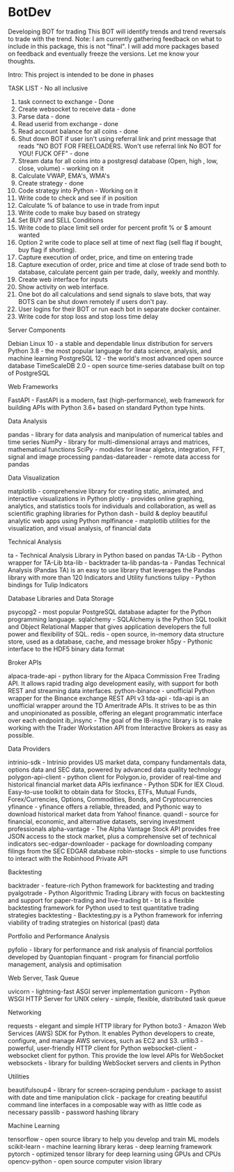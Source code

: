 # BotDev
Developing BOT for trading
This BOT will identify trends and trend reversals to trade with the trend.
Note: I am currently gathering feedback on what to include in this package, this is not "final". I will add more packages based on feedback and eventually freeze the versions. Let me know your thoughts.

Intro:
This project is intended to be done in phases

TASK LIST - No all inclusive

1) task connect to exchange - Done
2) Create websocket to receive data - done
3) Parse data - done
4) Read userid from exchange - done
5) Read account balance for all coins - done
6) Shut down BOT if user isn't using referral link and print message that reads "NO BOT FOR FREELOADERS. Won't use referral link No BOT for YOU! FUCK OFF" - done
7) Stream data for all coins into a postgresql database (Open, high , low, close, volume) - working on it
8) Calculate VWAP, EMA's, WMA's
9) Create strategy - done
10) Code strategy into Python - Working  on it
11) Write code to check and see if in position
12) Calculate % of balance to use in trade from input
13) Write code to make buy based on strategy
14) Set BUY and SELL Conditions
15) Write code to place limit sell order for percent profit % or $ amount wanted
16) Option 2 write code to place sell at time of next flag (sell flag if bought, buy flag if shorting). 
17) Capture execution of order, price, and time on entering trade
18) Capture execution of order, price and time at close of trade send both to database, calculate percent gain per trade, daily, weekly and monthly. 
19) Create web interface for inputs
20) Show activity on web interface.  
21) One bot do all calculations and send signals to slave bots, that way BOTS can be shut down remotely if users don't pay.  
22) User logins for their BOT or run each bot in separate docker container.
23) Write code for stop loss and stop loss time delay

Server Components

Debian Linux 10 - a stable and dependable linux distribution for servers
Python 3.8 - the most popular language for data science, analysis, and machine learning
PostgreSQL 12 - the world's most advanced open source database
TimeScaleDB 2.0 - open source time-series database built on top of PostgreSQL

Web Frameworks

FastAPI - FastAPI is a modern, fast (high-performance), web framework for building APIs with Python 3.6+ based on standard Python type hints.

Data Analysis

pandas - library for data analysis and manipulation of numerical tables and time series
NumPy - library for multi-dimensional arrays and matrices, mathematical functions
SciPy - modules for linear algebra, integration, FFT, signal and image processing
pandas-datareader - remote data access for pandas

Data Visualization

matplotlib - comprehensive library for creating static, animated, and interactive visualizations in Python
plotly - provides online graphing, analytics, and statistics tools for individuals and collaboration, as well as scientific graphing libraries for Python
dash - build & deploy beautiful analytic web apps using Python
mplfinance - matplotlib utilities for the visualization, and visual analysis, of financial data

Technical Analysis

ta - Technical Analysis Library in Python based on pandas
TA-Lib - Python wrapper for TA-Lib
bta-lib - backtrader ta-lib
pandas-ta - Pandas Technical Analysis (Pandas TA) is an easy to use library that leverages the Pandas library with more than 120 Indicators and Utility functions
tulipy - Python bindings for Tulip Indicators

Database Libraries and Data Storage

psycopg2 - most popular PostgreSQL database adapter for the Python programming language.
sqlalchemy - SQLAlchemy is the Python SQL toolkit and Object Relational Mapper that gives application developers the full power and flexibility of SQL.
redis - open source, in-memory data structure store, used as a database, cache, and message broker
h5py - Pythonic interface to the HDF5 binary data format

Broker APIs

alpaca-trade-api - python library for the Alpaca Commission Free Trading API. It allows rapid trading algo development easily, with support for both REST and streaming data interfaces.
python-binance - unofficial Python wrapper for the Binance exchange REST API v3
tda-api - tda-api is an unofficial wrapper around the TD Ameritrade APIs. It strives to be as thin and unopinionated as possible, offering an elegant programmatic interface over each endpoint
ib_insync - The goal of the IB-insync library is to make working with the Trader Workstation API from Interactive Brokers as easy as possible.

Data Providers

intrinio-sdk - Intrinio provides US market data, company fundamentals data, options data and SEC data, powered by advanced data quality technology
polygon-api-client - python client for Polygon.io, provider of real-time and historical financial market data APIs
iexfinance - Python SDK for IEX Cloud. Easy-to-use toolkit to obtain data for Stocks, ETFs, Mutual Funds, Forex/Currencies, Options, Commodities, Bonds, and Cryptocurrencies
yfinance - yfinance offers a reliable, threaded, and Pythonic way to download historical market data from Yahoo! finance.
quandl - source for financial, economic, and alternative datasets, serving investment professionals
alpha-vantage - The Alpha Vantage Stock API provides free JSON access to the stock market, plus a comprehensive set of technical indicators
sec-edgar-downloader - package for downloading company filings from the SEC EDGAR database
robin-stocks - simple to use functions to interact with the Robinhood Private API

Backtesting

backtrader - feature-rich Python framework for backtesting and trading
pyalgotrade - Python Algorithmic Trading Library with focus on backtesting and support for paper-trading and live-trading
bt - bt is a flexible backtesting framework for Python used to test quantitative trading strategies
backtesting - Backtesting.py is a Python framework for inferring viability of trading strategies on historical (past) data

Portfolio and Performance Analysis

pyfolio - library for performance and risk analysis of financial portfolios developed by Quantopian
finquant - program for financial portfolio management, analysis and optimisation

Web Server, Task Queue

uvicorn - lightning-fast ASGI server implementation
gunicorn - Python WSGI HTTP Server for UNIX
celery - simple, flexible, distributed task queue

Networking

requests - elegant and simple HTTP library for Python
boto3 - Amazon Web Services (AWS) SDK for Python. It enables Python developers to create, configure, and manage AWS services, such as EC2 and S3.
urllib3 - powerful, user-friendly HTTP client for Python
websocket-client - websocket client for python. This provide the low level APIs for WebSocket
websockets - library for building WebSocket servers and clients in Python

Utilities

beautifulsoup4 - library for screen-scraping
pendulum - package to assist with date and time manipulation
click - package for creating beautiful command line interfaces in a composable way with as little code as necessary
passlib - password hashing library

Machine Learning

tensorflow - open source library to help you develop and train ML models
scikit-learn - machine learning library
keras - deep learning framework
pytorch - optimized tensor library for deep learning using GPUs and CPUs
opencv-python - open source computer vision library
